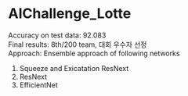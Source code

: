 # AIChallenge_Lotte
Accuracy on test data: 92.083 <br/>
Final results: 8th/200 team, 대회 우수자 선정<br/>
Approach: Ensemble approach of following networks<br/>
1. Squeeze and Exicatation ResNext
2. ResNext
3. EfficientNet
